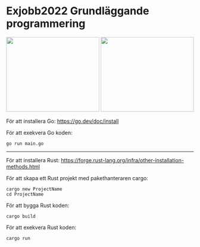 # Exjobb2022 Grundläggande programmering

<p align="center">
  <img src="https://user-images.githubusercontent.com/62597920/213881519-789de5d1-5214-468e-b192-c8fb39d3b503.png" width="250" height="200"> <img src="https://user-images.githubusercontent.com/62597920/213881283-51925777-3d21-4168-b3bf-04d11bc30c36.png" width="250" height="200">
</p>

För att installera Go: https://go.dev/doc/install

För att exekvera Go koden:

````
go run main.go
````

------------------------------------------------------------------------------------------------------------------------

För att installera Rust: https://forge.rust-lang.org/infra/other-installation-methods.html

För att skapa ett Rust projekt med pakethanteraren cargo:

````
cargo new ProjectName
cd ProjectName
````

För att bygga Rust koden:

````
cargo build
````

För att exekvera Rust koden:

````
cargo run 
````
